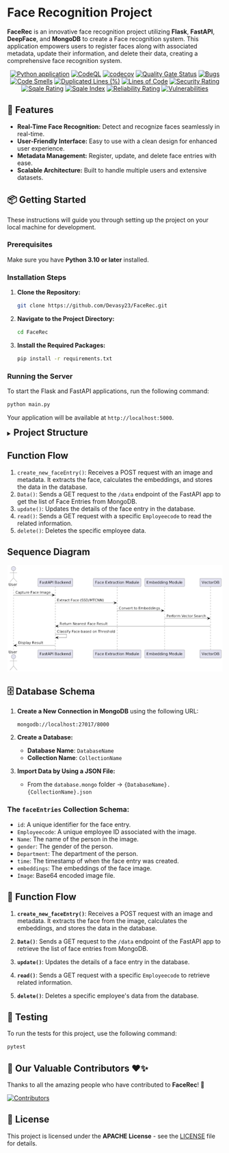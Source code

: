 <h1> Face Recognition Project </h1>

**FaceRec** is an innovative face recognition project utilizing **Flask**, **FastAPI**, **DeepFace**, and **MongoDB** to create a Face recognition system. This application empowers users to register faces along with associated metadata, update their information, and delete their data, creating a comprehensive face recognition system.

<p align="center">
    <a href="https://github.com/devansh-shah-11/FaceRec/actions/workflows/python-app.yml"><img src="https://github.com/devansh-shah-11/FaceRec/actions/workflows/python-app.yml/badge.svg" alt="Python application"></a>
    <a href="https://github.com/devansh-shah-11/FaceRec/actions/workflows/codeql.yml"><img src="https://github.com/devansh-shah-11/FaceRec/actions/workflows/codeql.yml/badge.svg" alt="CodeQL"></a>
    <a href="https://codecov.io/gh/devansh-shah-11/FaceRec"><img src="https://codecov.io/gh/devansh-shah-11/FaceRec/branch/main/graph/badge.svg" alt="codecov"></a>
    <a href="https://sonarcloud.io/dashboard?id=Devasy23_FaceRec"><img src="https://sonarcloud.io/api/project_badges/measure?project=Devasy23_FaceRec&metric=alert_status" alt="Quality Gate Status"></a>
    <a href="https://sonarcloud.io/dashboard?id=Devasy23_FaceRec"><img src="https://sonarcloud.io/api/project_badges/measure?project=Devasy23_FaceRec&metric=bugs" alt="Bugs"></a>
    <a href="https://sonarcloud.io/dashboard?id=Devasy23_FaceRec"><img src="https://sonarcloud.io/api/project_badges/measure?project=Devasy23_FaceRec&metric=code_smells" alt="Code Smells"></a>
    <a href="https://sonarcloud.io/dashboard?id=Devasy23_FaceRec"><img src="https://sonarcloud.io/api/project_badges/measure?project=Devasy23_FaceRec&metric=duplicated_lines_density" alt="Duplicated Lines (%)"></a>
    <a href="https://sonarcloud.io/dashboard?id=Devasy23_FaceRec"><img src="https://sonarcloud.io/api/project_badges/measure?project=Devasy23_FaceRec&metric=ncloc" alt="Lines of Code"></a>
    <a href="https://sonarcloud.io/dashboard?id=Devasy23_FaceRec"><img src="https://sonarcloud.io/api/project_badges/measure?project=Devasy23_FaceRec&metric=security_rating" alt="Security Rating"></a>
    <a href="https://sonarcloud.io/dashboard?id=Devasy23_FaceRec"><img src="https://sonarcloud.io/api/project_badges/measure?project=Devasy23_FaceRec&metric=sqale_rating" alt="Sqale Rating"></a>
    <!-- <a href="https://sonarcloud.io/dashboard?id=Devasy23_FaceRec"><img src="https://sonarcloud.io/api/project_badges/measure?project=Devasy23_FaceRec&metric=coverage" alt="Coverage"></a> -->
    <a href="https://sonarcloud.io/dashboard?id=Devasy23_FaceRec"><img src="https://sonarcloud.io/api/project_badges/measure?project=Devasy23_FaceRec&metric=sqale_index" alt="Sqale Index"></a>
    <a href="https://sonarcloud.io/dashboard?id=Devasy23_FaceRec"><img src="https://sonarcloud.io/api/project_badges/measure?project=Devasy23_FaceRec&metric=reliability_rating" alt="Reliability Rating"></a>
    <a href="https://sonarcloud.io/dashboard?id=Devasy23_FaceRec"><img src="https://sonarcloud.io/api/project_badges/measure?project=Devasy23_FaceRec&metric=vulnerabilities" alt="Vulnerabilities"></a>
</p>

## 🚀 Features

- **Real-Time Face Recognition:** Detect and recognize faces seamlessly in real-time.
- **User-Friendly Interface:** Easy to use with a clean design for enhanced user experience.
- **Metadata Management:** Register, update, and delete face entries with ease.
- **Scalable Architecture:** Built to handle multiple users and extensive datasets.

## 📦 Getting Started

These instructions will guide you through setting up the project on your local machine for development.

### Prerequisites

Make sure you have **Python 3.10 or later** installed.

### Installation Steps

1. **Clone the Repository:**
   ```bash
   git clone https://github.com/Devasy23/FaceRec.git
   ```

2. **Navigate to the Project Directory:**
   ```bash
   cd FaceRec
   ```

3. **Install the Required Packages:**
   ```bash
   pip install -r requirements.txt
   ```

### Running the Server

To start the Flask and FastAPI applications, run the following command:
```bash
python main.py
```

Your application will be available at `http://localhost:5000`.

<details>
<summary> <span style="font-size: 1.5em;"><strong>Project Structure</strong></span></summary>

- `requirements.txt`: Contains the Python dependencies for the project.
- `API/`: Contains the code for the FastAPI application.
- `FaceRec/`: Contains all files related to the HTML, CSS, and Flask application.
- `Model-Training/`: Contains scripts for training models.
- `docs/`: Contains documentation files.
- `test-faces/`: Contains test data for face recognition.
- `main.py`: Contains code to start both FastAPI and Flask applications.

</details>

## Function Flow

1. `create_new_faceEntry()`: Receives a POST request with an image and metadata. It extracts the face, calculates the embeddings, and stores the data in the database.
2. `Data()`: Sends a GET request to the `/data` endpoint of the FastAPI app to get the list of Face Entries from MongoDB.
3. `update()`: Updates the details of the face entry in the database.
4. `read()`: Sends a GET request with a specific `Employeecode` to read the related information.
5. `delete()`: Deletes the specific employee data.

## Sequence Diagram

![image.png](sequence-diagram.png)

## 🗄️ Database Schema

1. **Create a New Connection in MongoDB** using the following URL:
   ```
   mongodb://localhost:27017/8000
   ```

2. **Create a Database:**
   - **Database Name**: `DatabaseName`
   - **Collection Name**: `CollectionName`

3. **Import Data by Using a JSON File:**
   - From the `database.mongo` folder -> `{DatabaseName}.{CollectionName}.json`

### The `faceEntries` Collection Schema:

- `id`: A unique identifier for the face entry.
- `Employeecode`: A unique employee ID associated with the image.
- `Name`: The name of the person in the image.
- `gender`: The gender of the person.
- `Department`: The department of the person.
- `time`: The timestamp of when the face entry was created.
- `embeddings`: The embeddings of the face image.
- `Image`: Base64 encoded image file.

## 🔄 Function Flow

1. **`create_new_faceEntry()`**: Receives a POST request with an image and metadata. It extracts the face from the image, calculates the embeddings, and stores the data in the database.
  
2. **`Data()`**: Sends a GET request to the `/data` endpoint of the FastAPI app to retrieve the list of face entries from MongoDB.
  
3. **`update()`**: Updates the details of a face entry in the database.
  
4. **`read()`**: Sends a GET request with a specific `Employeecode` to retrieve related information.
  
5. **`delete()`**: Deletes a specific employee's data from the database.

## 🧪 Testing

To run the tests for this project, use the following command:
```bash
pytest
```

## 👥 Our Valuable Contributors ❤️✨
Thanks to all the amazing people who have contributed to **FaceRec**! 💖

[![Contributors](https://contrib.rocks/image?repo=Devasy23/FaceRec)](https://github.com/Devasy23/FaceRec/graphs/contributor)

## 📄 License

This project is licensed under the **APACHE License** - see the [LICENSE](LICENSE) file for details.
